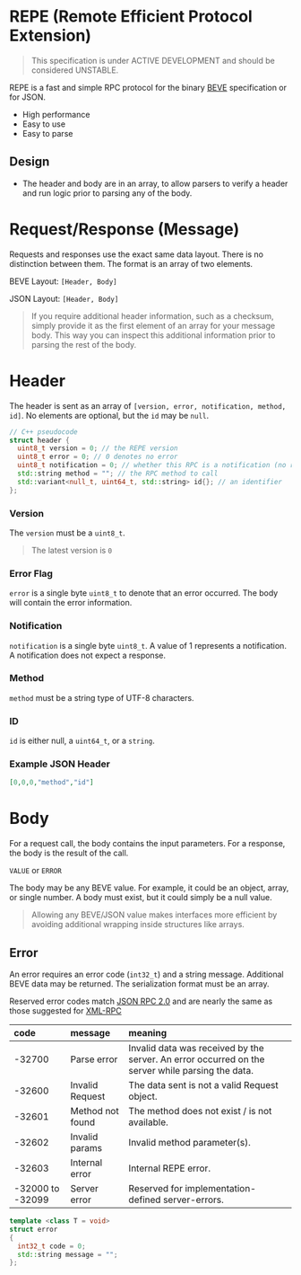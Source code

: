# REPE (Remote Efficient Protocol Extension)

> This specification is under ACTIVE DEVELOPMENT and should be considered UNSTABLE.

REPE is a fast and simple RPC protocol for the binary [BEVE](https://github.com/stephenberry/beve) specification or for JSON.

- High performance
- Easy to use
- Easy to parse

## Design

- The header and body are in an array, to allow parsers to verify a header and run logic prior to parsing any of the body.

# Request/Response (Message)

Requests and responses use the exact same data layout. There is no distinction between them. The format is an array of two elements.

BEVE Layout: `[Header, Body]`

JSON Layout: `[Header, Body]`

> If you require additional header information, such as a checksum, simply provide it as the first element of an array for your message body. This way you can inspect this additional information prior to parsing the rest of the body.

# Header

The header is sent as an array of `[version, error, notification, method, id]`. No elements are optional, but the `id`  may be `null`.

```c++
// C++ pseudocode
struct header {
  uint8_t version = 0; // the REPE version
  uint8_t error = 0; // 0 denotes no error
  uint8_t notification = 0; // whether this RPC is a notification (no response returned)
  std::string method = ""; // the RPC method to call
  std::variant<null_t, uint64_t, std::string> id{}; // an identifier
};
```

### Version

The `version` must be a `uint8_t`.

> The latest version is `0`

### Error Flag

`error` is a single byte `uint8_t` to denote that an error occurred. The body will contain the error information.

### Notification

`notification` is a single byte `uint8_t`. A value of 1 represents a notification. A notification does not expect a response.

### Method

`method` must be a string type of UTF-8 characters.

### ID

`id` is either null, a `uint64_t`, or a `string`.

### Example JSON Header

```json
[0,0,0,"method","id"]
```

# Body

For a request call, the body contains the input parameters. For a response, the body is the result of the call.

`VALUE` or `ERROR`

The body may be any BEVE value. For example, it could be an object, array, or single number. A body must exist, but it could simply be a null value.

> Allowing any BEVE/JSON value makes interfaces more efficient by avoiding additional wrapping inside structures like arrays.

## Error

An error requires an error code (`int32_t`) and a string message. Additional BEVE data may be returned. The serialization format must be an array.

Reserved error codes match [JSON RPC 2.0](https://www.jsonrpc.org/specification) and are nearly the same as those suggested for [XML-RPC](http://xmlrpc-epi.sourceforge.net/specs/rfc.fault_codes.php)

| code             | message          | meaning                                                      |
| :--------------- | :--------------- | :----------------------------------------------------------- |
| -32700           | Parse error      | Invalid data was received by the server. An error occurred on the server while parsing the data. |
| -32600           | Invalid Request  | The data sent is not a valid Request object.                 |
| -32601           | Method not found | The method does not exist / is not available.                |
| -32602           | Invalid params   | Invalid method parameter(s).                                 |
| -32603           | Internal error   | Internal REPE error.                                         |
| -32000 to -32099 | Server error     | Reserved for implementation-defined server-errors.           |

```c++
template <class T = void>
struct error
{
  int32_t code = 0;
  std::string message = "";
};
```
